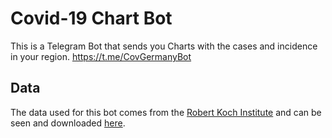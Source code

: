 # Covid-19 Chart Bot

This is a Telegram Bot that sends you Charts with the cases and incidence in your region.
https://t.me/CovGermanyBot

## Data
The data used for this bot comes from the [Robert Koch Institute](https://www.rki.de/EN/Home/homepage_node.html) and can be seen and downloaded [here](https://npgeo-corona-npgeo-de.hub.arcgis.com).
